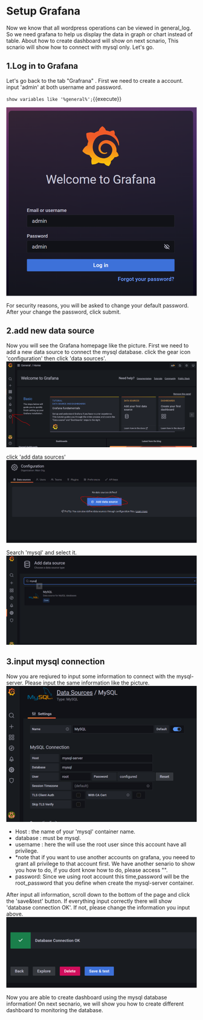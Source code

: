 # Setup Grafana
Now we know that all wordpress operations can be viewed in general_log. So we need grafana to help us display the data in graph or chart instead of table. About how to create dashboard will show on next scnario, This scnario will show how to connect with mysql only. Let's go.

## 1.Log in to Grafana
Let's go back to the tab "Grafrana" . First we need to create a account. input 'admin' at both username and password.

`show variables like '%general%';`{{execute}}

![Alt text](https://raw.githubusercontent.com/KuroP1/katacoda-scenarios/main/Grafana/Grafana1/images/step%203-1.PNG "a title")

For security reasons, you will be asked to change your default password.
After your change the password, click submit.

## 2.add new data source
Now you will see the Grafana homepage like the picture. First we need to add a new data source to connect the mysql database. click the gear icon 'configuration' then click 'data sources'.
![Alt text](https://raw.githubusercontent.com/KuroP1/katacoda-scenarios/main/Grafana/Grafana1/images/step%203-2.PNG "a title")

click 'add data sources'
![Alt text](https://raw.githubusercontent.com/KuroP1/katacoda-scenarios/main/Grafana/Grafana1/images/step%203-3.PNG "a title")

Search 'mysql' and select it.
![Alt text](https://raw.githubusercontent.com/KuroP1/katacoda-scenarios/main/Grafana/Grafana1/images/step%203-4.PNG "a title")

## 3.input mysql connection
Now you are reqiured to input some information to connect with the mysql-server. Please input the same information like the picture. 
![Alt text](https://raw.githubusercontent.com/KuroP1/katacoda-scenarios/main/Grafana/Grafana1/images/step%203-5.PNG "a title")
- Host : the name of your 'mysql' container name.
- database : must be mysql.
- username : here the will use the root user since this account have all privilege.
- *note that if you want to use another accounts on grafana, you neeed to grant all privilege to that account first. We have another senario to show you how to do, if you dont know how to do, please access "".
- password: Since we using root account this time,password will be the root_password that you define when create the mysql-server container.

After input all information, scroll down to the bottom of the page and click the 'save&test' button. If everything input correctly there will show 'database connection OK'. If not, please change the information you input above.
![Alt text](https://raw.githubusercontent.com/KuroP1/katacoda-scenarios/main/Grafana/Grafana1/images/step%203-6.PNG "a title")


Now you are able to create dashboard using the mysql database information! On next secnario, we will show you how to create different dashboard to monitoring the database.

